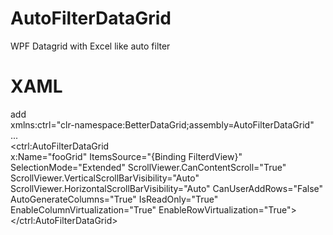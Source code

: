 # AutoFilterDataGrid
WPF Datagrid with Excel like auto filter

# XAML
add<br/>
   xmlns:ctrl="clr-namespace:BetterDataGrid;assembly=AutoFilterDataGrid" 
<br />
...
<br />
&lt;ctrl:AutoFilterDataGrid <br />
  x:Name="fooGrid" 
      ItemsSource="{Binding FilterdView}" 
      SelectionMode="Extended" 
      ScrollViewer.CanContentScroll="True" 
      ScrollViewer.VerticalScrollBarVisibility="Auto" 
      ScrollViewer.HorizontalScrollBarVisibility="Auto"
      CanUserAddRows="False" AutoGenerateColumns="True" IsReadOnly="True"  
      EnableColumnVirtualization="True"
      EnableRowVirtualization="True"&gt;
&lt;/ctrl:AutoFilterDataGrid&gt;
